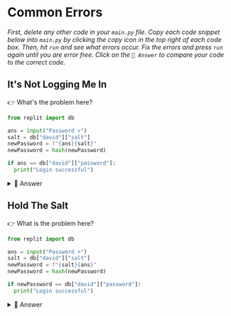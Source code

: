# Common Errors

*First, delete any other code in your `main.py` file. Copy each code snippet below into `main.py` by clicking the copy icon in the top right of each code box. Then, hit `run` and see what errors occur. Fix the errors and press `run` again until you are error free. Click on the `👀 Answer` to compare your code to the correct code.*

## It's Not Logging Me In

👉 What's the problem here?


```python
from replit import db

ans = input("Password >") 
salt = db["david"]["salt"]
newPassword = f"{ans}{salt}"
newPassword = hash(newPassword) 

if ans == db["david"]["password"]: 
  print("Login successful")
```

<details> <summary> 👀 Answer </summary>

We were checking the *pre hashed* input in the 'ans' variable instead of the *post hashed* data in the 'newPassword' variable.

```python
from replit import db

ans = input("Password >") 
salt = db["david"]["salt"] 
newPassword = f"{ans}{salt}"
newPassword = hash(newPassword) 

if newPassword == db["david"]["password"]: #compare hash of newPassword to stored hash.
  print("Login successful")
```

</details>

## Hold The Salt

👉 What is the problem here?
```python
from replit import db

ans = input("Password >") 
salt = db["david"]["salt"] 
newPassword = f"{salt}{ans}"
newPassword = hash(newPassword) 

if newPassword == db["david"]["password"]: 
  print("Login successful")
```

<details> <summary> 👀 Answer </summary>

We've concatenated the salt at the beginning of the password in the fString. It should go on the end.

```python
from replit import db

ans = input("Password >") 
salt = db["david"]["salt"] 
newPassword = f"{ans}{salt}" # the salt should go on the end of the password
newPassword = hash(newPassword) 

if newPassword == db["david"]["password"]: 
  print("Login successful")
```


</details>

